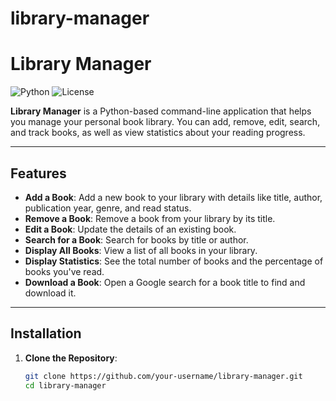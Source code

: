 # library-manager
# Library Manager

![Python](https://img.shields.io/badge/Python-3.x-blue) ![License](https://img.shields.io/badge/License-MIT-green)

**Library Manager** is a Python-based command-line application that helps you manage your personal book library. You can add, remove, edit, search, and track books, as well as view statistics about your reading progress.

---

## Features

- **Add a Book**: Add a new book to your library with details like title, author, publication year, genre, and read status.
- **Remove a Book**: Remove a book from your library by its title.
- **Edit a Book**: Update the details of an existing book.
- **Search for a Book**: Search for books by title or author.
- **Display All Books**: View a list of all books in your library.
- **Display Statistics**: See the total number of books and the percentage of books you've read.
- **Download a Book**: Open a Google search for a book title to find and download it.

---

## Installation

1. **Clone the Repository**:
   ```bash
   git clone https://github.com/your-username/library-manager.git
   cd library-manager
